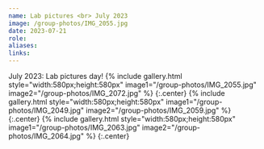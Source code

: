 ```yaml
---
name: Lab pictures <br> July 2023
image: /group-photos/IMG_2055.jpg
date: 2023-07-21
role: 
aliases:
links:
---
```


July 2023:  Lab pictures day!
{% include gallery.html style="width:580px;height:580px" image1="/group-photos/IMG_2055.jpg" image2="/group-photos/IMG_2072.jpg" %} {:.center} 
{% include gallery.html style="width:580px;height:580px" image1="/group-photos/IMG_2049.jpg" image2="/group-photos/IMG_2059.jpg" %} {:.center} 
{% include gallery.html style="width:580px;height:580px" image1="/group-photos/IMG_2063.jpg" image2="/group-photos/IMG_2064.jpg" %} {:.center}

